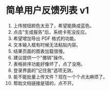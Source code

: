 # 简单用户反馈列表 v1

1.  上传按钮颜色太丑了，希望能换成蓝色。
2.  点击"生成报告"后，系统卡死没反应。
3.  希望增加导出 PDF 格式的功能。
4.  文本输入框有时候无法粘贴内容。
5.  结果页面的图表加载很慢。
6.  建议提供一个"撤销"操作。
7.  表格排序功能好像坏了，点了没用。
8.  登录界面的"记住我"选项无效。
9.  能不能批量上传文件？现在一个个点太麻烦了。
10. 帮助文档链接是错的，点不开。 